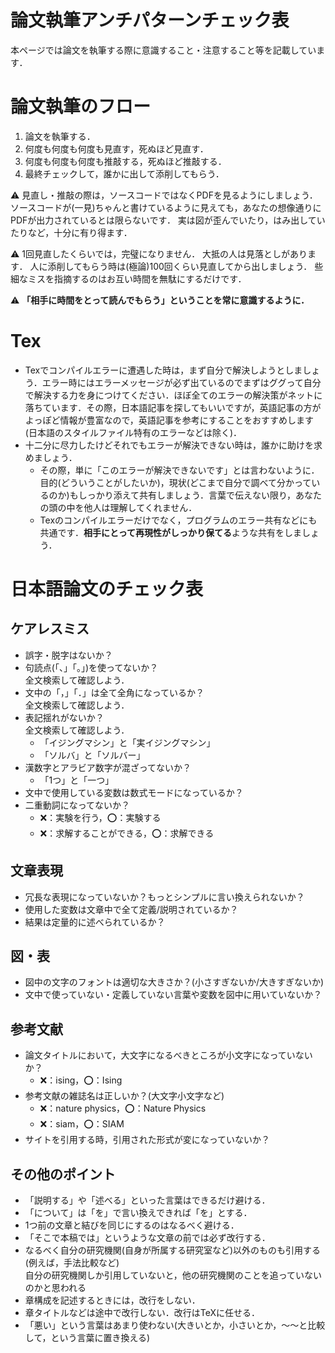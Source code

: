 # 論文執筆アンチパターンチェック表

本ページでは論文を執筆する際に意識すること・注意すること等を記載しています．

# 論文執筆のフロー

1. 論文を執筆する．
2. 何度も何度も何度も見直す，死ぬほど見直す．
3. 何度も何度も何度も推敲する，死ぬほど推敲する．
4. 最終チェックして，誰かに出して添削してもらう．

⚠️ 見直し・推敲の際は，ソースコードではなくPDFを見るようにしましょう．
ソースコードが(一見)ちゃんと書けているように見えても，あなたの想像通りにPDFが出力されているとは限らないです．
実は図が歪んでいたり，はみ出していたりなど，十分に有り得ます．

⚠️ 1回見直したくらいでは，完璧になりません．
大抵の人は見落としがあります．
人に添削してもらう時は(極論)100回くらい見直してから出しましょう．
些細なミスを指摘するのはお互い時間を無駄にするだけです．

⚠️ **「相手に時間をとって読んでもらう」ということを常に意識するように．**

# Tex

- Texでコンパイルエラーに遭遇した時は，まず自分で解決しようとしましょう．エラー時にはエラーメッセージが必ず出ているのでまずはググって自分で解決する力を身につけてください．ほぼ全てのエラーの解決策がネットに落ちています．その際，日本語記事を探してもいいですが，英語記事の方がよっぽど情報が豊富なので，英語記事を参考にすることをおすすめします(日本語のスタイルファイル特有のエラーなどは除く)．
- 十二分に尽力したけどそれでもエラーが解決できない時は，誰かに助けを求めましょう．
    - その際，単に「このエラーが解決できないです」とは言わないように．目的(どういうことがしたいか)，現状(どこまで自分で調べて分かっているのか)もしっかり添えて共有しましょう．言葉で伝えない限り，あなたの頭の中を他人は理解してくれません．
    - Texのコンパイルエラーだけでなく，プログラムのエラー共有などにも共通です．**相手にとって再現性がしっかり保てる**ような共有をしましょう．

# 日本語論文のチェック表

## ケアレスミス

- 誤字・脱字はないか？
- 句読点(「、」「。」)を使ってないか？  
  全文検索して確認しよう．
- 文中の「，」「．」は全て全角になっているか？  
  全文検索して確認しよう．
- 表記揺れがないか？  
  全文検索して確認しよう．
  - 「イジングマシン」と「実イジングマシン」
  - 「ソルバ」と「ソルバー」  
- 漢数字とアラビア数字が混ざってないか？
  - 「1つ」と「一つ」
- 文中で使用している変数は数式モードになっているか？
- 二重動詞になってないか？
  - ❌：実験を行う，⭕️：実験する
  - ❌：求解することができる，⭕️：求解できる

## 文章表現

- 冗長な表現になっていないか？もっとシンプルに言い換えられないか？
- 使用した変数は文章中で全て定義/説明されているか？
- 結果は定量的に述べられているか？

## 図・表

- 図中の文字のフォントは適切な大きさか？(小さすぎないか/大きすぎないか)
- 文中で使っていない・定義していない言葉や変数を図中に用いていないか？

## 参考文献

- 論文タイトルにおいて，大文字になるべきところが小文字になっていないか？
    - ❌：ising，⭕️：Ising
- 参考文献の雑誌名は正しいか？(大文字小文字など)
    - ❌：nature physics，⭕️：Nature Physics
    - ❌：siam，⭕️：SIAM
- サイトを引用する時，引用された形式が変になっていないか？

## その他のポイント

- 「説明する」や「述べる」といった言葉はできるだけ避ける．
- 「について」は「を」で言い換えできれば「を」とする．
- 1つ前の文章と結びを同じにするのはなるべく避ける．
- 「そこで本稿では」というような文章の前では必ず改行する．
- なるべく自分の研究機関(自身が所属する研究室など)以外のものも引用する(例えば，手法比較など)  
  自分の研究機関しか引用していないと，他の研究機関のことを追っていないのかと思われる
- 章構成を記述するときには，改行をしない．
- 章タイトルなどは途中で改行しない．改行はTeXに任せる．
- 「悪い」という言葉はあまり使わない(大きいとか，小さいとか，〜〜と比較して，という言葉に置き換える)
